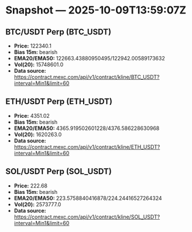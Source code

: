 # Snapshot — 2025-10-09T13:59:07Z

## BTC/USDT Perp (BTC_USDT)
- **Price:** 122340.1
- **Bias 15m:** bearish
- **EMA20/EMA50:** 122663.43880950495/122942.00589173632
- **Vol(20):** 15748601.0
- **Data source:** https://contract.mexc.com/api/v1/contract/kline/BTC_USDT?interval=Min1&limit=60

## ETH/USDT Perp (ETH_USDT)
- **Price:** 4351.02
- **Bias 15m:** bearish
- **EMA20/EMA50:** 4365.919502601228/4376.586228630968
- **Vol(20):** 1620263.0
- **Data source:** https://contract.mexc.com/api/v1/contract/kline/ETH_USDT?interval=Min1&limit=60

## SOL/USDT Perp (SOL_USDT)
- **Price:** 222.68
- **Bias 15m:** bearish
- **EMA20/EMA50:** 223.5758840416878/224.24416527264324
- **Vol(20):** 2573777.0
- **Data source:** https://contract.mexc.com/api/v1/contract/kline/SOL_USDT?interval=Min1&limit=60
